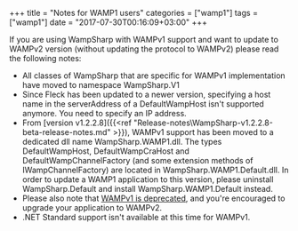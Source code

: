 +++
title = "Notes for WAMP1 users"
categories = ["wamp1"]
tags = ["wamp1"]
date = "2017-07-30T00:16:09+03:00"
+++

If you are using WampSharp with WAMPv1 support and want to update to WAMPv2 version (without updating the protocol to WAMPv2) please read the following notes:

* All classes of WampSharp that are specific for WAMPv1 implementation have moved to namespace WampSharp.V1
* Since Fleck has been updated to a newer version, specifying a host name in the serverAddress of a DefaultWampHost isn't supported anymore. You need to specify an IP address.
* From [version v1.2.2.8]({{<ref "Release-notes\WampSharp-v1.2.2.8-beta-release-notes.md" >}}), WAMPv1 support has been moved to a dedicated dll name WampSharp.WAMP1.dll. The types DefaultWampHost, DefaultWampCraHost and DefaultWampChannelFactory (and some extension methods of IWampChannelFactory) are located in WampSharp.WAMP1.Default.dll.
In order to update a WAMP1 application to this version, please uninstall WampSharp.Default and install WampSharp.WAMP1.Default instead.
* Please also note that [WAMPv1 is deprecated](https://groups.google.com/forum/#!msg/autobahnws/k-Jo8NnFtjA/qxnmFp2qGkMJ), and you're encouraged to upgrade your application to WAMPv2.
* .NET Standard support isn't available at this time for WAMPv1.